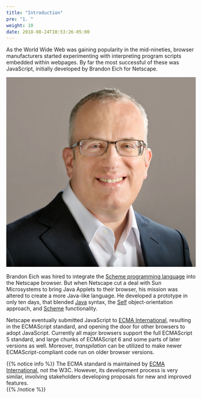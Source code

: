 ```yaml
---
title: "Introduction"
pre: "1. "
weight: 10
date: 2018-08-24T10:53:26-05:00
---
```


As the World Wide Web was gaining popularity in the mid-nineties, browser manufacturers started experimenting with interpreting program scripts embedded within webpages.  By far the most successful of these was JavaScript, initially developed by Brandon Eich for Netscape.

![Brandon Eich](/images/Brendan_Eich.jpg)

Brandon Eich was hired to integrate the [Scheme programming language](https://en.wikipedia.org/wiki/Scheme_(programming_language)) into the Netscape browser.  But when Netscape cut a deal with Sun Microsystems to bring Java Applets to their browser, his mission was altered to create a more Java-like language.  He developed a prototype in only ten days, that blended [Java](https://en.wikipedia.org/wiki/Java_(programming_language)) syntax, the [Self](https://en.wikipedia.org/wiki/Self_(programming_language)) object-orientation approach, and [Scheme](https://en.wikipedia.org/wiki/Scheme_(programming_language)) functionality. 


Netscape eventually submitted JavaScript to [ECMA International](https://en.wikipedia.org/wiki/Ecma_International), resulting in the ECMAScript standard, and opening the door for other browsers to adopt JavaScript.  Currently all major browsers support the full ECMAScript 5 standard, and large chunks of ECMAScript 6 and some parts of later versions as well. Moreover, _transpilation_ can be utilized to make newer ECMAScript-compliant code run on older browser versions.


{{% notice info %}}
The ECMA standard is maintained by [ECMA International](https://www.ecma-international.org/), not the W3C.  However, its development process is very similar, involving stakeholders developing proposals for new and improved features.  
{{% /notice %}}